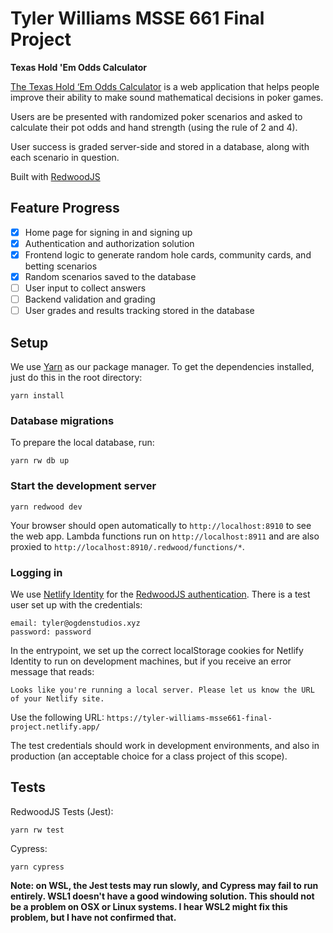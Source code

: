 # Tyler Williams MSSE 661 Final Project

**Texas Hold 'Em Odds Calculator**

[The Texas Hold ‘Em Odds Calculator](https://tyler-williams-msse661-final-project.netlify.app/) is a web application that helps people improve their ability to make sound mathematical decisions in poker games.

Users are be presented with randomized poker scenarios and asked to calculate their pot odds and hand strength (using the rule of 2 and 4).

User success is graded server-side and stored in a database, along with each scenario in question.

Built with [RedwoodJS](https://redwoodjs.com)

## Feature Progress

- [x] Home page for signing in and signing up
- [x] Authentication and authorization solution
- [x] Frontend logic to generate random hole cards, community cards, and betting scenarios
- [x] Random scenarios saved to the database
- [ ] User input to collect answers
- [ ] Backend validation and grading
- [ ] User grades and results tracking stored in the database

## Setup

We use [Yarn](https://classic.yarnpkg.com/en/docs/install/) as our package manager. To get the dependencies installed, just do this in the root directory:

```terminal
yarn install
```

### Database migrations

To prepare the local database, run:

```
yarn rw db up
```

### Start the development server

```terminal
yarn redwood dev
```

Your browser should open automatically to `http://localhost:8910` to see the web app. Lambda functions run on `http://localhost:8911` and are also proxied to `http://localhost:8910/.redwood/functions/*`.

### Logging in

We use [Netlify Identity](https://docs.netlify.com/visitor-access/identity/) for the [RedwoodJS authentication](https://redwoodjs.com/docs/authentication). There is a test user set up with the credentials:

```
email: tyler@ogdenstudios.xyz
password: password
```

In the entrypoint, we set up the correct localStorage cookies for Netlify Identity to run on development machines, but if you receive an error message that reads:

```
Looks like you're running a local server. Please let us know the URL of your Netlify site.
```

Use the following URL: `https://tyler-williams-msse661-final-project.netlify.app/`

The test credentials should work in development environments, and also in production (an acceptable choice for a class project of this scope).

## Tests

RedwoodJS Tests (Jest):

```
yarn rw test
```

Cypress:

```
yarn cypress
```

**Note: on WSL, the Jest tests may run slowly, and Cypress may fail to run entirely. WSL1 doesn't have a good windowing solution. This should not be a problem on OSX or Linux systems. I hear WSL2 might fix this problem, but I have not confirmed that.**
